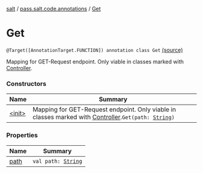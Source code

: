 [salt](../../index.md) / [pass.salt.code.annotations](../index.md) / [Get](./index.md)

# Get

`@Target([AnnotationTarget.FUNCTION]) annotation class Get` [(source)](https://github.com/kurbaniec-tgm/salt/tree/master/code/annotations/AnnoController.kt#L17)

Mapping for GET-Request endpoint.
Only viable in classes marked with [Controller](../-controller/index.md).

### Constructors

| Name | Summary |
|---|---|
| [&lt;init&gt;](-init-.md) | Mapping for GET-Request endpoint. Only viable in classes marked with [Controller](../-controller/index.md).`Get(path: `[`String`](https://kotlinlang.org/api/latest/jvm/stdlib/kotlin/-string/index.html)`)` |

### Properties

| Name | Summary |
|---|---|
| [path](path.md) | `val path: `[`String`](https://kotlinlang.org/api/latest/jvm/stdlib/kotlin/-string/index.html) |

